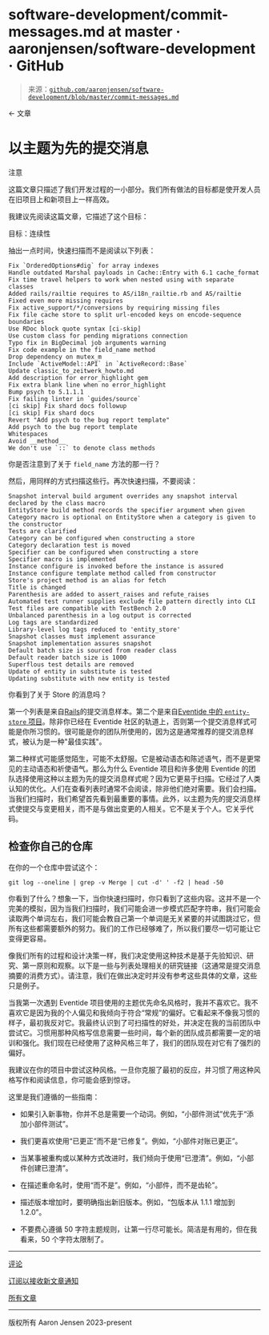 <!--yml

类别：未分类

日期：2024-05-27 14:24:52

-->

# software-development/commit-messages.md at master · aaronjensen/software-development · GitHub

> 来源：[`github.com/aaronjensen/software-development/blob/master/commit-messages.md`](https://github.com/aaronjensen/software-development/blob/master/commit-messages.md)

← 文章

# 以主题为先的提交消息

[](#subject-first-commit-messages)

注意

这篇文章只描述了我们开发过程的一小部分。我们所有做法的目标都是使开发人员在旧项目上和新项目上一样高效。

我建议先阅读这篇文章，它描述了这个目标：

目标：连续性

抽出一点时间，快速扫描而不是阅读以下列表：

```
Fix `OrderedOptions#dig` for array indexes
Handle outdated Marshal payloads in Cache::Entry with 6.1 cache_format
Fix time travel helpers to work when nested using with separate classes
Added rails/railtie requires to AS/i18n_railtie.rb and AS/railtie
Fixed even more missing requires
Fix active_support/*/conversions by requiring missing files
Fix file cache store to split url-encoded keys on encode-sequence boundaries
Use RDoc block quote syntax [ci-skip]
Use custom class for pending migrations connection
Typo fix in BigDecimal job arguments warning
Fix code example in the field_name method
Drop dependency on mutex_m
Include `ActiveModel::API` in `ActiveRecord::Base`
Update classic_to_zeitwerk_howto.md
Add description for error_highlight gem
Fix extra blank line when no error_highlight
Bump psych to 5.1.1.1
Fix failing linter in `guides/source`
[ci skip] Fix shard docs followup
[ci skip] Fix shard docs
Revert "Add psych to the bug report template"
Add psych to the bug report template
Whitespaces
Avoid __method__
We don't use `::` to denote class methods 
```

你是否注意到了关于 `field_name` 方法的那一行？

然后，用同样的方式扫描这些行。再次快速扫描，不要阅读：

```
Snapshot interval build argument overrides any snapshot interval declared by the class macro
EntityStore build method records the specifier argument when given
Category macro is optional on EntityStore when a category is given to the constructor
Tests are clarified
Category can be configured when constructing a store
Category declaration test is moved
Specifier can be configured when constructing a store
Specifier macro is implemented
Instance configure is invoked before the instance is assured
Instance configure template method called from constructor
Store's project method is an alias for fetch
Title is changed
Parenthesis are added to assert_raises and refute_raises
Automated test runner supplies exclude file pattern directly into CLI
Test files are compatible with TestBench 2.0
Unbalanced parenthesis in a log output is corrected
Log tags are standardized
Library-level log tags reduced to 'entity_store'
Snapshot classes must implement assurance
Snapshot implementation assures snapshot
Default batch size is sourced from reader class
Default reader batch size is 1000
Superflous test details are removed
Update of entity in substitute is tested
Updating substitute with new entity is tested 
```

你看到了关于 Store 的消息吗？

第一个列表是来自[Rails](https://github.com/rails/rails)的提交消息样本。第二个是来自[Eventide 中的 `entity-store` 项目](https://github.com/eventide-project/entity-store)。除非你已经在 Eventide 社区的轨道上，否则第一个提交消息样式可能是你所习惯的。很可能是你的团队所使用的，因为这是通常推荐的提交消息样式，被认为是一种"最佳实践"。

第二种样式可能感觉陌生，可能不太舒服。它是被动语态和陈述语气，而不是更常见的主动语态和祈使语气。那么为什么 Eventide 项目和许多使用 Eventide 的团队选择使用这种以主题为先的提交消息样式呢？因为它更易于扫描。它经过了人类认知的优化。人们在查看列表时通常不会阅读，除非他们绝对需要。我们会扫描。当我们扫描时，我们希望首先看到最重要的事情。此外，以主题为先的提交消息样式使提交与变更相关，而不是与做出变更的人相关。它不是关于个人。它关乎代码。

## 检查你自己的仓库

[](#check-your-own-repository)

在你的一个仓库中尝试这个：

```
git log --oneline | grep -v Merge | cut -d' ' -f2 | head -50
```

你看到了什么？想象一下，当你快速扫描时，你只看到了这些内容。这并不是一个完美的模拟，因为当我们扫描时，我们可能会进一步模式匹配字符串，我们可能会读取两个单词左右，我们可能会教自己第一个单词是无关紧要的并试图跳过它，但所有这些都需要额外的努力。我们的工作已经够难了，所以我们要尽一切可能让它变得更容易。

像我们所有的过程和设计决策一样，我们决定使用这种技术是基于先验知识、研究、第一原则和观察。以下是一些与列表处理相关的研究链接（这通常是提交消息摘要的消费方式）。请注意，我们在做出决定时并没有参考这些具体的文章，这些只是例子。

当我第一次遇到 Eventide 项目使用的主题优先命名风格时，我并不喜欢它。我不喜欢它是因为我的个人偏见和我倾向于符合“常规”的偏好。它看起来不像我习惯的样子，最初我反对它。我最终认识到了可扫描性的好处，并决定在我的当前团队中尝试它。习惯用那种风格写信息需要一些时间，每个新的团队成员都需要一定的培训和强化。我们现在已经使用了这种风格三年了，我们的团队现在对它有了强烈的偏好。

我建议在你的项目中尝试这种风格。一旦你克服了最初的反应，并习惯了用这种风格写作和阅读信息，你可能会感到惊讶。

这里是我们遵循的一些指南：

+   如果引入新事物，你并不总是需要一个动词。例如，“小部件测试”优先于“添加小部件测试”。

+   我们更喜欢使用“已更正”而不是“已修复”。例如，“小部件对账已更正”。

+   当某事被重构或以某种方式改进时，我们倾向于使用“已澄清”。例如，“小部件创建已澄清”。

+   在描述重命名时，使用“而不是”。例如，“小部件，而不是齿轮”。

+   描述版本增加时，要明确指出新旧版本。例如，“包版本从 1.1.1 增加到 1.2.0”。

+   不要费心遵循 50 字符主题规则，让第一行尽可能长。简洁是有用的，但在我看来，50 个字符太限制了。

* * *

[评论](https://github.com/aaronjensen/software-development/discussions/4)

[订阅以接收新文章通知](https://github.com/aaronjensen/software-development/discussions/8)

[所有文章](https://github.com/aaronjensen/software-development/blob/master/README.md#articles)

* * *

版权所有 Aaron Jensen 2023-present
